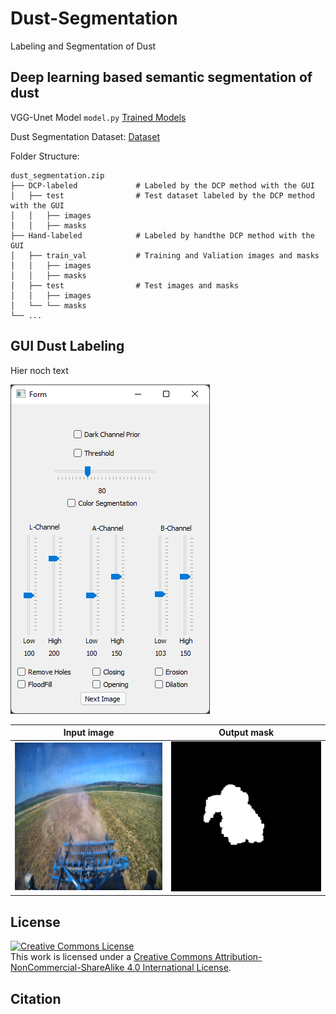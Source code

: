 # Dust-Segmentation
Labeling and Segmentation of Dust

##  Deep learning based semantic segmentation of dust
VGG-Unet Model 
`model.py`
[Trained Models](https://choosealicense.com/licenses/mit/)

Dust Segmentation Dataset: [Dataset](https://choosealicense.com/licenses/mit/)

Folder Structure:

    dust_segmentation.zip
    ├── DCP-labeled             # Labeled by the DCP method with the GUI
    │   ├── test                # Test dataset labeled by the DCP method with the GUI
    │   │   ├── images
    │   │   ├── masks
    ├── Hand-labeled            # Labeled by handthe DCP method with the GUI
    │   ├── train_val           # Training and Valiation images and masks
    │   │   ├── images
    │   │   ├── masks
    │   ├── test                # Test images and masks
    │   │   ├── images
    │   └── └── masks
    └── ...


##  GUI Dust Labeling
Hier noch text



![GUI](figures/gui.png)

Input image            |  Output mask
:-------------------------:|:-------------------------:
![input](figures/input_image.png)  |  ![output](output/mask.png)

## License
<a rel="license" href="http://creativecommons.org/licenses/by-nc-sa/4.0/"><img alt="Creative Commons License" style="border-width:0" src="https://i.creativecommons.org/l/by-nc-sa/4.0/88x31.png" /></a><br />This work is licensed under a <a rel="license" href="http://creativecommons.org/licenses/by-nc-sa/4.0/">Creative Commons Attribution-NonCommercial-ShareAlike 4.0 International License</a>.

## Citation
